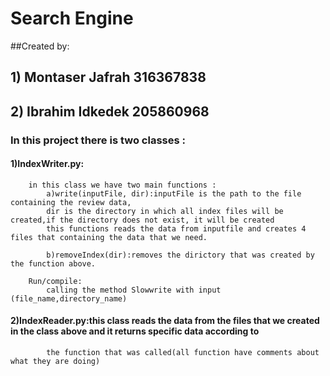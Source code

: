# Search Engine
##Created by:
##	1) Montaser Jafrah 316367838
##	2) Ibrahim Idkedek 205860968

### In this project there is two classes :
####	1)IndexWriter.py:
		in this class we have two main functions :
			a)write(inputFile, dir):inputFile is the path to the file containing the review data,
			dir is the directory in which all index files will be created,if the directory does not exist, it will be created
			this functions reads the data from inputfile and creates 4 files that containing the data that we need.	
	
			b)removeIndex(dir):removes the dirictory that was created by the function above.
			
		Run/compile:
			calling the method Slowwrite with input (file_name,directory_name)

####	2)IndexReader.py:this class reads the data from the files that we created in the class above and it returns specific data according to
			the function that was called(all function have comments about what they are doing)

